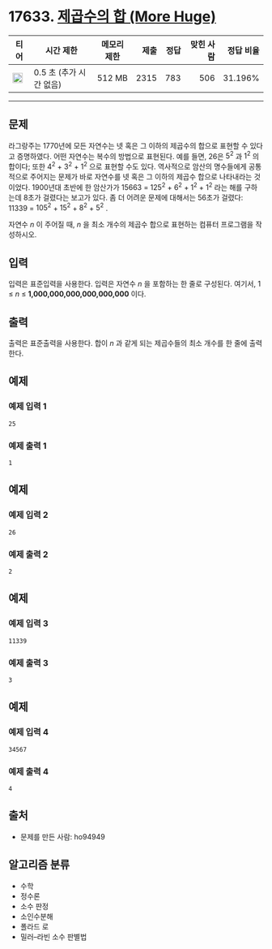 # 17633. [제곱수의 합 (More Huge)](https://www.acmicpc.net/problem/17633)

| 티어 | 시간 제한 | 메모리 제한 | 제출 | 정답 | 맞힌 사람 | 정답 비율 |
|---|---|---|---:|---:|---:|---:|
| <img src="https://static.solved.ac/tier_small/23.svg" width="20px" /> | 0.5 초 (추가 시간 없음) | 512 MB | 2315 | 783 | 506 | 31.196% |

---

## 문제

라그랑주는 1770년에 모든 자연수는 넷 혹은 그 이하의 제곱수의 합으로 표현할 수 있다고 증명하였다. 어떤 자연수는 복수의 방법으로 표현된다. 예를 들면, 26은 $5^{2}$
과 $1^{2}$
의 합이다; 또한 $4^{2}$ + $3^{2}$ + $1^{2}$
으로 표현할 수도 있다. 역사적으로 암산의 명수들에게 공통적으로 주어지는 문제가 바로 자연수를 넷 혹은 그 이하의 제곱수 합으로 나타내라는 것이었다. 1900년대 초반에 한 암산가가 15663 = $125^{2}$ + $6^{2}$ + $1^{2}$ + $1^{2}$
라는 해를 구하는데 8초가 걸렸다는 보고가 있다. 좀 더 어려운 문제에 대해서는 56초가 걸렸다: 11339 = $105^{2}$ + $15^{2}$ + $8^{2}$ + $5^{2}$
.

자연수  *n* 이 주어질 때,  *n* 을 최소 개수의 제곱수 합으로 표현하는 컴퓨터 프로그램을 작성하시오.

## 입력

입력은 표준입력을 사용한다. 입력은 자연수  *n* 을 포함하는 한 줄로 구성된다. 여기서, 1 ≤  *n*  ≤  **1,000,000,000,000,000,000** 이다.

## 출력

출력은 표준출력을 사용한다. 합이  *n* 과 같게 되는 제곱수들의 최소 개수를 한 줄에 출력한다.

## 예제

### 예제 입력 1

```
25
```

### 예제 출력 1

```
1
```

## 예제

### 예제 입력 2

```
26
```

### 예제 출력 2

```
2
```

## 예제

### 예제 입력 3

```
11339
```

### 예제 출력 3

```
3
```

## 예제

### 예제 입력 4

```
34567
```

### 예제 출력 4

```
4
```

## 출처

- 문제를 만든 사람: ho94949

## 알고리즘 분류

- 수학
- 정수론
- 소수 판정
- 소인수분해
- 폴라드 로
- 밀러–라빈 소수 판별법

